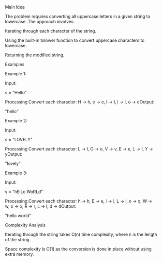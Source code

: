 

Main Idea

The problem requires converting all uppercase letters in a given string to lowercase. The approach involves:

Iterating through each character of the string.

Using the built-in tolower function to convert uppercase characters to lowercase.

Returning the modified string.

Examples

Example 1:

Input:

s = "Hello"

Processing:Convert each character: H -> h, e -> e, l -> l, l -> l, o -> oOutput:

"hello"

Example 2:

Input:

s = "LOVELY"

Processing:Convert each character: L -> l, O -> o, V -> v, E -> e, L -> l, Y -> yOutput:

"lovely"

Example 3:

Input:

s = "hElLo WoRLd"

Processing:Convert each character: h -> h, E -> e, l -> l, L -> l, o -> o, W -> w, o -> o, R -> r, L -> l, d -> dOutput:

"hello world"

Complexity Analysis

Iterating through the string takes O(n) time complexity, where n is the length of the string.

Space complexity is O(1) as the conversion is done in place without using extra memory.

